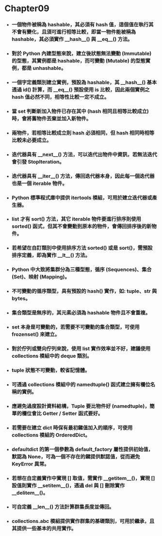 Chapter09
=====
* ### 一個物件被稱為 hashable，其必須有 hash 值，這個值在執行其不會有變化，且須可進行相等比較，即當一物件能被稱為 hashable，其必須實作 \_\_hash\_\_() 與 \_\_eq\_\_() 方法。
* ### 對於 Python 內建型態來說，建立後狀態無法變動 (Immutable) 的型態，其實例都是 hashable，而可變動 (Mutable) 的型態實例，都是 unhashable。
* ### 一個字定義類別建立實例，預設為 hashable，其 \_\_hash\_\_() 基本透過 id() 計算，而 \_\_eq\_\_() 預設使用 is 比較，因此兩個實例之 hash 值必然不同，相等性比較一定不成立。
* ### 當 set 判斷新加入物件已存在其中 (hash 相同且相等比較成立) 時，會將舊物件丟棄並加入新物件。
* ### 兩物件，若相等比較成立則 hash 必須相同，但 hash 相同時相等比較未必要成立。
* ### 迭代器具有 \_\_next\_\_() 方法，可以迭代出物件中資訊，若無法迭代會引發 StopIteration。
* ### 迭代器具有 \_\_iter\_\_() 方法，傳回迭代器本身，因此每一個迭代器也是一個 iterable 物件。
* ### Python 標準程式庫中提供 itertools 模組，可用於建立迭代器或產生器。
* ### list 才有 sort() 方法，其它 iterable 物件要進行排序則使用 sorted() 函式，但其不會變動到原本的物件，會傳回排序後的新物件。
* ### 若希望在自訂類別中使用排序方法 sorted() 或是 sort()，需預設排序定義，即為實作 \_\_lt\_\_() 方法。
* ### Python 中大致將集群分為三種型態，循序 (Sequences)、集合 (Set)、映射 (Mapping)。
* ### 不可變動的循序類型，具有預設的 hash() 實作，如: tuple、str 與 bytes。
* ### 集合類型是無序的，其元素必須為 hashable 物件且不會重複。
* ### set 本身是可變動的，若需要不可變動的集合類型，可使用 frozenset() 來建立。
* ### 對於佇列或雙向佇列來說，使用 list 實作效率並不好，建議使用 collections 模組中的 deque 類別。
* ### tuple 狀態不可變動，較省記憶體。
* ### 可透過 collections 模組中的 namedtuple() 函式建立擁有欄位名稱的實例。
* ### 應避免過度設計資料結構，Tuple 要比物件好 (namedtuple)，簡單的欄位會比 Getter / Setter 函式要好。
* ### 若需要在建立 dict 時保有最初鍵值加入的順序，可使用 collections 模組的 OrderedDict。
* ### defaultdict 的第一個參數為 default_factory 屬性提供初始值，默認為 None，可為一個不存在的鍵提供默認值，從而避免 KeyError 異常。
* ### 若想在自定義實作中實現 [] 取值，需實作 \_\_getitem\_\_()，實現 [] 設值則實作 \_\_setitem\_\_()，透過 del 與 [] 刪除實作 \_\_delitem\_\_()。
* ### 可自定義 \_\_len\_\_() 方法計算群集長度並傳回。
* ### collections.abc 模組提供實作群集的基礎類別，可用於繼承，且其提供一些基本的共用實作。
